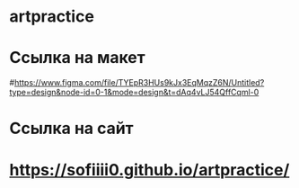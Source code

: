 # artpractice
# Ссылка на макет
#https://www.figma.com/file/TYEpR3HUs9kJx3EqMqzZ6N/Untitled?type=design&node-id=0-1&mode=design&t=dAq4vLJ54QffCqml-0
# Ссылка на сайт 
# https://sofiiii0.github.io/artpractice/
